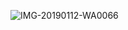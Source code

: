 ![IMG-20190112-WA0066](https://github.com/anshikabajpai23/anshikabajpai23.github.io/assets/40437600/d05dbf63-8914-4d96-b4a9-bbac78c4fc98)
